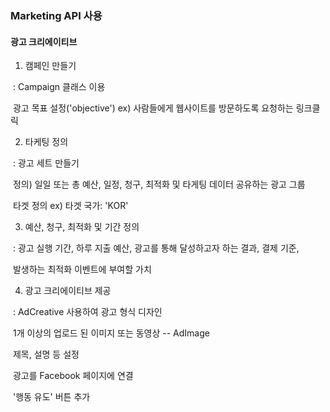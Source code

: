 ### Marketing API  사용

#### 광고 크리에이티브 

   1.  캠페인 만들기 

   ​	: Campaign 클래스 이용

   ​	 광고 목표 설정('objective')  ex) 사람들에게 웹사이트를 방문하도록 요청하는 링크클릭
   

   2. 타케팅 정의

   ​	: 광고 세트 만들기 

   ​		정의) 일일 또는 총 예산, 일정, 청구, 최적화 및 타게팅 데이터 공유하는 광고 그룹 

   ​	 타겟 정의  ex) 타겟 국가: 'KOR' 
   

   3. 예산, 청구, 최적화 및 기간 정의 

   ​	: 광고 실행 기간, 하루 지출 예산, 광고를 통해 달성하고자 하는 결과, 결제 기준, 

   ​	  발생하는 최적화 이벤트에 부여할 가치 
   

   4. 광고 크리에이티브 제공 

   ​	:  AdCreative 사용하여 광고 형식 디자인

   ​	  1개 이상의 업로드 된 이미지 또는 동영상 -- AdImage

   ​	  제목, 설명 등 설정 

   ​	  광고를 Facebook 페이지에 연결 

   ​	  '행동 유도' 버튼 추가 
